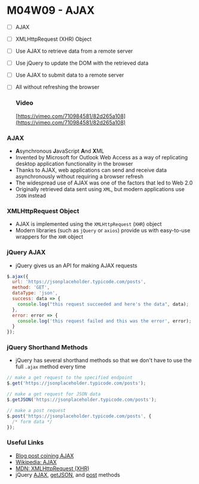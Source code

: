 # M04W09 - AJAX

- [ ] AJAX
- [ ] XMLHttpRequest (XHR) Object
- [ ] Use AJAX to retrieve data from a remote server
- [ ] Use jQuery to update the DOM with the retrieved data
- [ ] Use AJAX to submit data to a remote server
- [ ] All without refreshing the browser

  ### Video

  [https://vimeo.com/710984581/82d265a108](https://vimeo.com/710984581/82d265a108)

### AJAX

- **A**synchronous **J**avaScript **A**nd **X**ML
- Invented by Microsoft for Outlook Web Access as a way of replicating desktop application functionality in the browser
- Thanks to AJAX, web applications can send and receive data asynchronously without requiring a browser refresh
- The widespread use of AJAX was one of the factors that led to Web 2.0
- Originally retrieved data sent using `XML`, but modern applications use `JSON` instead

### XMLHttpRequest Object

- AJAX is implemented using the `XMLHttpRequest` (`XHR`) object
- Modern libraries (such as `jQuery` or `axios`) provide us with easy-to-use wrappers for the `XHR` object

### jQuery AJAX

- jQuery gives us an API for making AJAX requests

```js
$.ajax({
  url: 'https://jsonplaceholder.typicode.com/posts',
  method: 'GET',
  dataType: 'json',
  success: data => {
    console.log("this request succeeded and here's the data", data);
  },
  error: error => {
    console.log('this request failed and this was the error', error);
  }
});
```

### jQuery Shorthand Methods

- jQuery has several shorthand methods so that we don't have to use the full `.ajax` method every time

```js
// make a get request to the specified endpoint
$.get('https://jsonplaceholder.typicode.com/posts');

// make a get request for JSON data
$.getJSON('https://jsonplaceholder.typicode.com/posts');

// make a post request
$.post('https://jsonplaceholder.typicode.com/posts', {
  /* form data */
});
```

### Useful Links

- [Blog post coining AJAX](https://web.archive.org/web/20160305044414/http://adaptivepath.org/ideas/ajax-new-approach-web-applications/)
- [Wikipedia: AJAX](<https://en.wikipedia.org/wiki/Ajax_(programming)>)
- [MDN: XMLHttpRequest (XHR)](https://developer.mozilla.org/en-US/docs/Web/API/XMLHttpRequest)
- jQuery [AJAX](http://api.jquery.com/jquery.ajax/), [getJSON](https://api.jquery.com/jquery.getjson/), and [post](https://api.jquery.com/jquery.post/) methods
